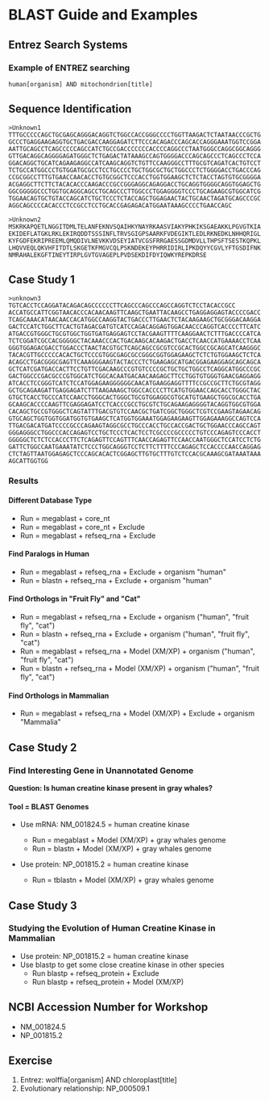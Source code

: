 # BLAST Guide and Examples

## Entrez Search Systems

### Example of ENTREZ searching
```
human[organism] AND mitochondrion[title]
```

## Sequence Identification

```
>Unknown1
TTTGCCCCCAGCTGCGAGCAGGGACAGGTCTGGCCACCGGGCCCCTGGTTAAGACTCTAATAACCCGCTG
GCCCTGAGGAAGAGGTGCTGACGACCAAGGAGATCTTCCCACAGACCCAGCACCAGGGAAATGGTCCGGA
AATTGCAGCCTCAGCCCCCAGCCATCTGCCGACCCCCCCACCCCAGGCCCTAATGGGCCAGGCGGCAGGG
GTTGACAGGCAGGGGAGATGGGCTCTGAGACTATAAAGCCAGTGGGGACCCAGCAGCCCTCAGCCCTCCA
GGACAGGCTGCATCAGAAGAGGCCATCAAGCAGGTCTGTTCCAAGGGCCTTTGCGTCAGATCACTGTCCT
TCTGCCATGGCCCTGTGGATGCGCCTCCTGCCCCTGCTGGCGCTGCTGGCCCTCTGGGGACCTGACCCAG
CCGCGGCCTTTGTGAACCAACACCTGTGCGGCTCCCACCTGGTGGAAGCTCTCTACCTAGTGTGCGGGGA
ACGAGGCTTCTTCTACACACCCAAGACCCGCCGGGAGGCAGAGGACCTGCAGGTGGGGCAGGTGGAGCTG
GGCGGGGGCCCTGGTGCAGGCAGCCTGCAGCCCTTGGCCCTGGAGGGGTCCCTGCAGAAGCGTGGCATCG
TGGAACAGTGCTGTACCAGCATCTGCTCCCTCTACCAGCTGGAGAACTACTGCAACTAGATGCAGCCCGC
AGGCAGCCCCACACCCTCCGCCTCCTGCACCGAGAGACATGGAATAAAGCCCCTGAACCAGC

>Unknown2
MSKRKAPQETLNGGITDMLTELANFEKNVSQAIHKYNAYRKAASVIAKYPHKIKSGAEAKKLPGVGTKIA
EKIDEFLATGKLRKLEKIRQDDTSSSINFLTRVSGIGPSAARKFVDEGIKTLEDLRKNEDKLNHHQRIGL
KYFGDFEKRIPREEMLQMQDIVLNEVKKVDSEYIATVCGSFRRGAESSGDMDVLLTHPSFTSESTKQPKL
LHQVVEQLQKVHFITDTLSKGETKFMGVCQLPSKNDEKEYPHRRIDIRLIPKDQYYCGVLYFTGSDIFNK
NMRAHALEKGFTINEYTIRPLGVTGVAGEPLPVDSEKDIFDYIQWKYREPKDRSE
```

## Case Study 1

```
>unknown3
TGTCACCTCCAGGATACAGACAGCCCCCCTTCAGCCCAGCCCAGCCAGGTCTCCTACACCGCC
ACCATGCCATTCGGTAACACCCACAACAAGTTCAAGCTGAATTACAAGCCTGAGGAGGAGTACCCCGACC
TCAGCAAACATAACAACCACATGGCCAAGGTACTGACCCTTGAACTCTACAAGAAGCTGCGGGACAAGGA
GACTCCATCTGGCTTCACTGTAGACGATGTCATCCAGACAGGAGTGGACAACCCAGGTCACCCCTTCATC
ATGACCGTGGGCTGCGTGGCTGGTGATGAGGAGTCCTACGAAGTTTTCAAGGAACTCTTTGACCCCATCA
TCTCGGATCGCCACGGGGGCTACAAACCCACTGACAAGCACAAGACTGACCTCAACCATGAAAACCTCAA
GGGTGGAGACGACCTGGACCCTAACTACGTGCTCAGCAGCCGCGTCCGCACTGGCCGCAGCATCAAGGGC
TACACGTTGCCCCCACACTGCTCCCGTGGCGAGCGCCGGGCGGTGGAGAAGCTCTCTGTGGAAGCTCTCA
ACAGCCTGACGGGCGAGTTCAAAGGGAAGTACTACCCTCTGAAGAGCATGACGGAGAAGGAGCAGCAGCA
GCTCATCGATGACCACTTCCTGTTCGACAAGCCCGTGTCCCCGCTGCTGCTGGCCTCAGGCATGGCCCGC
GACTGGCCCGACGCCCGTGGCATCTGGCACAATGACAACAAGAGCTTCCTGGTGTGGGTGAACGAGGAGG
ATCACCTCCGGGTCATCTCCATGGAGAAGGGGGGCAACATGAAGGAGGTTTTCCGCCGCTTCTGCGTAGG
GCTGCAGAAGATTGAGGAGATCTTTAAGAAAGCTGGCCACCCCTTCATGTGGAACCAGCACCTGGGCTAC
GTGCTCACCTGCCCATCCAACCTGGGCACTGGGCTGCGTGGAGGCGTGCATGTGAAGCTGGCGCACCTGA
GCAAGCACCCCAAGTTCGAGGAGATCCTCACCCGCCTGCGTCTGCAGAAGAGGGGTACAGGTGGCGTGGA
CACAGCTGCCGTGGGCTCAGTATTTGACGTGTCCAACGCTGATCGGCTGGGCTCGTCCGAAGTAGAACAG
GTGCAGCTGGTGGTGGATGGTGTGAAGCTCATGGTGGAAATGGAGAAGAAGTTGGAGAAAGGCCAGTCCA
TTGACGACATGATCCCCGCCCAGAAGTAGGCGCCTGCCCACCTGCCACCGACTGCTGGAACCCAGCCAGT
GGGAGGGCCTGGCCCACCAGAGTCCTGCTCCCTCACTCCTCGCCCCGCCCCCTGTCCCAGAGTCCCACCT
GGGGGCTCTCTCCACCCTTCTCAGAGTTCCAGTTTCAACCAGAGTTCCAACCAATGGGCTCCATCCTCTG
GATTCTGGCCAATGAAATATCTCCCTGGCAGGGTCCTCTTCTTTTCCCAGAGCTCCACCCCAACCAGGAG
CTCTAGTTAATGGAGAGCTCCCAGCACACTCGGAGCTTGTGCTTTGTCTCCACGCAAAGCGATAAATAAA
AGCATTGGTGG
```

### Results

#### Different Database Type
- Run = megablast + core_nt
- Run = megablast + core_nt + Exclude
- Run = megablast + refseq_rna + Exclude

#### Find Paralogs in Human
- Run = megablast + refseq_rna + Exclude + organism "human"
- Run = blastn + refseq_rna + Exclude + organism "human"

#### Find Orthologs in "Fruit Fly" and "Cat"
- Run = megablast + refseq_rna + Exclude + organism ("human", "fruit fly", "cat")
- Run = blastn + refseq_rna + Exclude + organism ("human", "fruit fly", "cat")
- Run = megablast + refseq_rna + Model (XM/XP) + organism ("human", "fruit fly", "cat")
- Run = blastn + refseq_rna + Model (XM/XP) + organism ("human", "fruit fly", "cat")

#### Find Orthologs in Mammalian
- Run = megablast + refseq_rna + Model (XM/XP) + Exclude + organism "Mammalia"

## Case Study 2

### Find Interesting Gene in Unannotated Genome
**Question: Is human creatine kinase present in gray whales?**

#### Tool = BLAST Genomes
- Use mRNA: NM_001824.5 = human creatine kinase
  - Run = megablast + Model (XM/XP) + gray whales genome
  - Run = blastn + Model (XM/XP) + gray whales genome

- Use protein: NP_001815.2 = human creatine kinase
  - Run = tblastn + Model (XM/XP) + gray whales genome

## Case Study 3

### Studying the Evolution of Human Creatine Kinase in Mammalian
- Use protein: NP_001815.2 = human creatine kinase
- Use blastp to get some close creatine kinase in other species
  - Run blastp + refseq_protein + Exclude
  - Run blastp + refseq_protein + Model (XM/XP)

## NCBI Accession Number for Workshop
- NM_001824.5
- NP_001815.2

## Exercise
1. Entrez: wolffia[organism] AND chloroplast[title]
2. Evolutionary relationship: NP_000509.1
